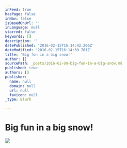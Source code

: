 ```yaml
---
inFeed: true
hasPage: false
inNav: false
isBasedOnUrl: ''
inLanguage: null
starred: false
keywords: []
description: ''
datePublished: '2016-02-15T16:14:42.206Z'
dateModified: '2016-02-15T16:14:39.761Z'
title: 'Big fun in a big snow!'
author: []
sourcePath: _posts/2016-02-08-big-fun-in-a-big-snow.md
published: true
authors: []
publisher:
  name: null
  domain: null
  url: null
  favicon: null
_type: Blurb

---
```

# Big fun in a big snow!
![](https://s3-us-west-2.amazonaws.com/the-grid-img/p/24af8e109464ea7d3cdc6978ee163880bb33164c.jpg)